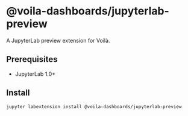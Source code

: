 # @voila-dashboards/jupyterlab-preview

A JupyterLab preview extension for Voilà.

## Prerequisites

- JupyterLab 1.0+

## Install

```bash
jupyter labextension install @voila-dashboards/jupyterlab-preview
```
